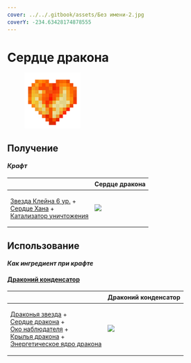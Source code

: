 ```yaml
---
cover: ../../.gitbook/assets/Без имени-2.jpg
coverY: -234.63428174878555
---
```


# Сердце дракона

<figure><img src="../../.gitbook/assets/dragon_heart_128.png" alt=""><figcaption></figcaption></figure>

## Получение

#### _Крафт_

| ㅤ                                                                                                                                                                 |  Сердце дракона                              |
| ----------------------------------------------------------------------------------------------------------------------------------------------------------------- | -------------------------------------------- |
| <p><a href="klein_star_6.md">Звезда Клейна 6 ур.</a> +<br><a href="red.md">Сердце Хана</a> +<br><a href="destruction_catalyst.md">Катализатор уничтожения</a></p> | ![](../../.gitbook/assets/dragon\_heart.png) |

## Использование

#### _Как ингредиент при крафте_

#### [Драконий конденсатор](draconic_capacitor.md)

| ㅤ                                                                                                                                                                                                                                                                                         |  Драконий конденсатор                              |
| ----------------------------------------------------------------------------------------------------------------------------------------------------------------------------------------------------------------------------------------------------------------------------------------- | -------------------------------------------------- |
| <p><a href="dragon_star.md">Драконья звезда</a> +<br><a href="dragon_heart.md">Сердце дракона</a> +<br><a href="call_of_the_watcher.md">Око наблюдателя</a> +<br><a href="dragon_elytra.md">Крылья дракона</a> +<br><a href="draconic_energy_core.md">Энергетическое ядро дракона</a></p> | ![](../../.gitbook/assets/draconic\_capacitor.png) |

